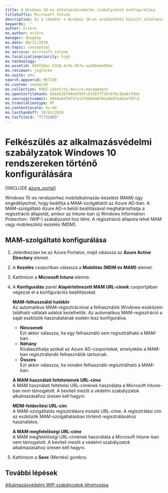 ```yaml
---
title: A Windows 10-es alkalmazásvédelmi szabályzatok konfigurálása
titleSuffix: Microsoft Intune
description: Ez a témakör a Windows 10-es eszközökhöz készült alkalmazás-védelmi szabályzatok (APP) konfigurálását ismerteti.
keywords: ''
author: Erikre
ms.author: erikre
manager: dougeby
ms.date: 08/22/2019
ms.topic: conceptual
ms.service: microsoft-intune
ms.localizationpriority: high
ms.technology: ''
ms.assetid: 949fddec-5318-4c9a-957e-ea260e6e05be
ms.reviewer: joglocke
ms.suite: ems
search.appverid: MET150
ms.custom: seodec18
ms.collection: M365-identity-device-management
ms.openlocfilehash: bbb4326f044429dfc633bf7f39787bc18a81fd84
ms.sourcegitcommit: 88b6e6d70f5fa15708e640f6e20b97a442ef07c5
ms.translationtype: MT
ms.contentlocale: hu-HU
ms.lasthandoff: 10/02/2019
ms.locfileid: "71731403"
---
```

# <a name="get-ready-to-configure-app-protection-policies-for-windows-10"></a>Felkészülés az alkalmazásvédelmi szabályzatok Windows 10 rendszereken történő konfigurálására 

[!INCLUDE [azure_portal](../includes/azure_portal.md)]

Windows 10-es rendszerhez mobilalkalmazás-kezelést (MAM) úgy engedélyezhet, hogy beállítja a MAM-szolgáltatót az Azure AD-ban. A MAM-szolgáltató Azure AD-n belüli beállításával meghatározhatja a regisztráció állapotát, amikor az Intune-ban új Windows Information Protection- (WIP-) szabályzatot hoz létre. A regisztráció állapota lehet MAM vagy mobileszköz-kezelés (MDM).

## <a name="to-configure-the-mam-provider"></a>MAM-szolgáltató konfigurálása

1. Jelentkezzen be az Azure Portalon, majd válassza az **Azure Active Directory** elemet.

2. A **Kezelés** csoportban válassza a **Mobilitás (MDM és MAM)** elemet.

3. Kattintson a **Microsoft Intune** elemre.

4. A **Konfigurálás** panel **Alapértelmezett MAM URL-címek** csoportjában végezze el a konfigurációs beállításokat.

   **MAM-felhasználói hatókör**  
   Az automatikus MAM-regisztrációval a felhasználók Windows-eszközein található vállalati adatok kezelhetők. Az automatikus MAM-regisztráció a saját eszközök használatának esetén lesz konfigurálva.<ul><li>**Nincsenek**<br>Ezt akkor válassza, ha egy felhasználó sem regisztrálható a MAM-ban.</li><li>**Néhány**<br>Kiválaszthatja azokat az Azure AD-csoportokat, amelyekbe a MAM-ban regisztrálandó felhasználók tartoznak.</li><li>**Összes**<br>Ezt akkor válassza, ha minden felhasználó regisztrálható a MAM-ban.</li></ul>

   **A MAM használati feltételeinek URL-címe**  
   A MAM használati feltételei URL-címének használata a Microsoft Intune-ban nem támogatott. A beviteli mezőt a védelmi szabályzatok alkalmazásához üresen kell hagyni.

   **MDM-felderítési URL-cím**  
   A MAM-szolgáltatás regisztrálásra mutató URL-címe. A regisztrálási cím az eszközök MAM-szolgáltatásban történő regisztrálásához használatos.

   **A MAM megfelelőségi URL-címe**  
   A MAM megfelelőségi URL-címének használata a Microsoft Intune-ban nem támogatott. A beviteli mezőt a védelmi szabályzatok alkalmazásához üresen kell hagyni. 

5. Kattintson a **Save** (Mentés) gombra.

## <a name="next-steps"></a>További lépések

[Alkalmazásvédelmi WIP-szabályzatok létrehozása](windows-information-protection-policy-create.md)

